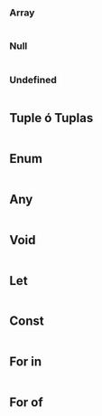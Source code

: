 


### Array
```
```

### Null
```
```

### Undefined
```
```

## Tuple ó Tuplas
```
```

## Enum
```
```

## Any
```
```

## Void
```
```

## Let
```
```

## Const
```
```

## For in
```
```

## For of
```
```

